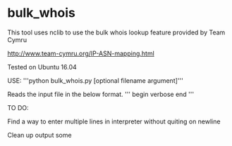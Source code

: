 # bulk_whois

This tool uses nclib to use the bulk whois lookup feature provided by Team Cymru

http://www.team-cymru.org/IP-ASN-mapping.html

Tested on Ubuntu 16.04



USE:
'''python bulk_whois.py [optional filename argument]'''

Reads the input file in the below format.
'''
begin
verbose
<IPs Here>
end
'''



TO DO:

Find a way to enter multiple lines in interpreter without quiting on newline

Clean up output some
